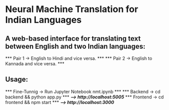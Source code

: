 # Neural Machine Translation for Indian Languages

## A web-based interface for translating text between English and two Indian languages:
*** Pair 1 ->  English to Hindi and vice versa. ***
*** Pair 2 ->  English to Kannada and vice versa. ***

## Usage:
*** Fine-Tunnig -> Run Jupyter Notebook nmt.ipynb ***
*** Backend -> cd backend && python app.py ***
    ***--> http://localhost:5005***
*** Frontend -> cd frontend && npm start ***
    ***--> http://localhost:3000***

